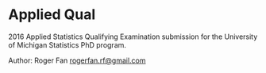 Applied Qual
============

2016 Applied Statistics Qualifying Examination submission for the University of Michigan Statistics PhD program.

Author:
Roger Fan <rogerfan.rf@gmail.com>
